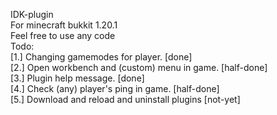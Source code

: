 IDK-plugin  
For minecraft bukkit 1.20.1  
Feel free to use any code  
Todo:  
[1.] Changing gamemodes for player.                [done]  
[2.] Open workbench and (custom) menu in game.     [half-done]  
[3.] Plugin help message.                          [done]  
[4.] Check (any) player's ping in game.            [half-done]  
[5.] Download and reload and uninstall plugins     [not-yet]  
